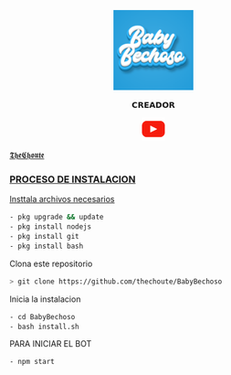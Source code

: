 <p align="center">
<img src="./media/imagenes/Baby-Bechoso.png" width="140" height="140"/>
</p>
<p align="center">
𝗖𝗥𝗘𝗔𝗗𝗢𝗥
 </p>
<p align="center">
<a href="https://www.youtube.com/channel/UC-HPutaDGeTPjrCId0bXQgg"><img src="/media/redes/youtube.png" width="40" height="40"</a>
</p>
𝕿𝖍𝖊𝕮𝖍𝖔𝖚𝖙𝖊
</p>


### PROCESO DE INSTALACION
Insttala archivos necesarios
```bash
- pkg upgrade && update
- pkg install nodejs
- pkg install git
- pkg install bash
```
Clona este repositorio
 ```bash
> git clone https://github.com/thechoute/BabyBechoso
```
Inicia la instalacion
```bash
- cd BabyBechoso
- bash install.sh
```
PARA INICIAR EL BOT

 ```bash
- npm start
```

